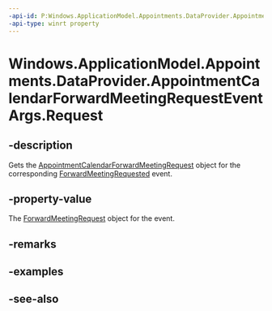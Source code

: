----api-id: P:Windows.ApplicationModel.Appointments.DataProvider.AppointmentCalendarForwardMeetingRequestEventArgs.Request
-api-type: winrt property
---<!-- Property syntaxpublic Windows.ApplicationModel.Appointments.DataProvider.AppointmentCalendarForwardMeetingRequest Request { get; }--># Windows.ApplicationModel.Appointments.DataProvider.AppointmentCalendarForwardMeetingRequestEventArgs.Request## -descriptionGets the [AppointmentCalendarForwardMeetingRequest](appointmentcalendarforwardmeetingrequest.md) object for the corresponding [ForwardMeetingRequested](appointmentdataproviderconnection_forwardmeetingrequested.md) event.## -property-valueThe [ForwardMeetingRequest](appointmentcalendarforwardmeetingrequest.md) object for the event.## -remarks## -examples## -see-also